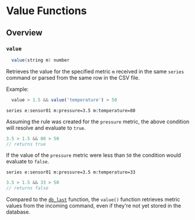 # Value Functions

## Overview

### `value`

```java
  value(string m) number
```

Retrieves the value for the specified metric `m` received in the same `series` command or parsed from the same row in the CSV file.

Example:

```javascript
  value > 1.5 && value('temperature') > 50
```

```ls
series e:sensor01 m:pressure=3.5 m:temperature=80
```

Assuming the rule was created for the `pressure` metric, the above condition will resolve and evaluate to `true`. 

```javascript
3.5 > 1.5 && 80 > 50
// returns true
```

If the value of the `pressure` metric were less than `50` the condition would evaluate to `false`.

```ls
series e:sensor01 m:pressure=3.5 m:temperature=33
```

```javascript
3.5 > 1.5 && 33 > 50
// returns false
```

Compared to the [`db_last`](functions-db.md) function, the `value()` function retrieves metric values from the incoming command, even if they're not yet stored in the database.
